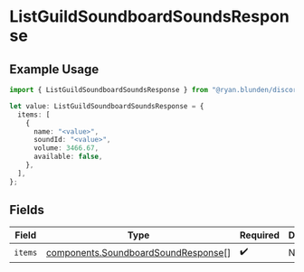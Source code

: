 # ListGuildSoundboardSoundsResponse

## Example Usage

```typescript
import { ListGuildSoundboardSoundsResponse } from "@ryan.blunden/discord-sdk/models/components";

let value: ListGuildSoundboardSoundsResponse = {
  items: [
    {
      name: "<value>",
      soundId: "<value>",
      volume: 3466.67,
      available: false,
    },
  ],
};
```

## Fields

| Field                                                                                      | Type                                                                                       | Required                                                                                   | Description                                                                                |
| ------------------------------------------------------------------------------------------ | ------------------------------------------------------------------------------------------ | ------------------------------------------------------------------------------------------ | ------------------------------------------------------------------------------------------ |
| `items`                                                                                    | [components.SoundboardSoundResponse](../../models/components/soundboardsoundresponse.md)[] | :heavy_check_mark:                                                                         | N/A                                                                                        |